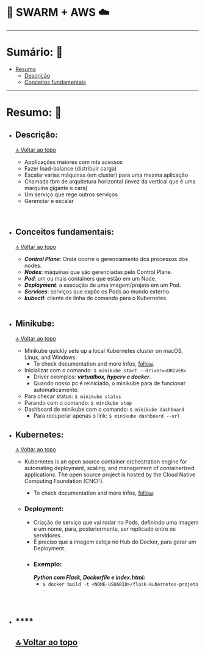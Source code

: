 # :whale: SWARM + AWS :cloud:

***

# Sumário: :round_pushpin:

- [Resumo](#resumo-memo)
    - [Descrição](#descrição)
    - [Conceitos fundamentais](#conceitos-fundamentais)
        

***

# Resumo: :memo:

- ## **Descrição**:
    [:top: Voltar ao topo](#whale-swarm--aws-cloud)

    - Applicações maiores com mts acessos
    - Fazer load-balance (distribuir carga)
    - Escalar varias máquinas (em cluster) para uma mesma aplicação
    - Chamada tbm de arquitetura horizontal (invez da vertical que é uma marquina gigante e cara)
    - Um serviço que rege outros serviços
    - Gerenciar e escalar

<br>

- ## **Conceitos fundamentais**:
    [:top: Voltar ao topo](#whale-swarm--aws-cloud)
    - ***Control Plane***: Onde ocorre o gerenciamento dos processos dos nodes.
    - ***Nodes***: máquinas que são gerenciadas pelo Control Plane.
    - ***Pod***: um ou mais containers que estão em um Node.
    - ***Deployment***: a execução de uma imagem/projeto em um Pod.
    - ***Services***: serviços que expõe os Pods ao mundo externo.
    - ***kubectl***: cliente de linha de comando para o Kubernetes.

    <br>

- ## **Minikube**:
    [:top: Voltar ao topo](#whale-swarm--aws-cloud)
    - Minikube quickly sets up a local Kubernetes cluster on macOS, Linux, and Windows.
        - To check documentation and more infos, [follow](https://minikube.sigs.k8s.io/docs/).
    - Inicializar com o comando: ```$ minikube start --driver=<DRIVER>```
        - Driver exemplos: ***virtualbox, hyperv e docker***.
        - Quando nosso pc é reiniciado, o minikube para de funcionar automaticamente.
    - Para checar status: ```$ minikube status```
    - Parando com o comando: ```$ minikube stop```
    - Dashboard do minikube com o comando: ```$ minikube dashboard```
        - Para recuperar apenas o link: ```$ minikube dashboard --url```

- ## **Kubernetes**:
    [:top: Voltar ao topo](#whale-swarm--aws-cloud)
    - Kubernetes is an open source container orchestration engine for automating deployment, scaling, and management of containerized applications. The open source project is hosted by the Cloud Native Computing Foundation (CNCF).
        - To check documentation and more infos, [follow](https://kubernetes.io/docs/home/).
    
    - ### Deployment:
        - Criação de serviço que vai rodar no Pods, definindo uma imagem e um nome, para, posteriormente, ser replicado entre os servidores.
        - É preciso que a imagem esteja no Hub do Docker, para gerar um Deployment.
        - ### **Exemplo:** <br>
            ***Python com Flask, Dockerfile e index.html:***
            - ```$ docker build -t <NOME-USUARIO>/flask-kubernetes-projeto .```


    <br>



    <br>

- ## ****
    [:top: Voltar ao topo](#whale-swarm--aws-cloud)
    -

    <br>
